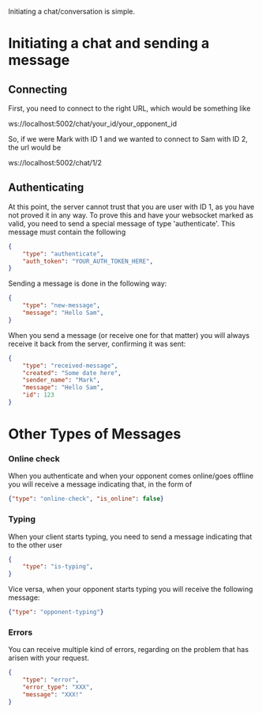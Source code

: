 Initiating a chat/conversation is simple.

# Initiating a chat and sending a message

## Connecting
First, you need to connect to the right URL, which would be something like
 
ws://localhost:5002/chat/your_id/your_opponent_id

So, if we were Mark with ID 1 and we wanted to connect to Sam with ID 2, the url would be

ws://localhost:5002/chat/1/2


## Authenticating
At this point, the server cannot trust that you are user with ID 1, as you have not proved it in any way.
To prove this and have your websocket marked as valid, you need to send a special message of type
'authenticate'. This message must contain the following

```json
{
    "type": "authenticate",
    "auth_token": "YOUR_AUTH_TOKEN_HERE",
}
```

Sending a message is done in the following way:
```json
{
    "type": "new-message",
    "message": "Hello Sam",
}
```

When you send a message (or receive one for that matter) you will always receive it back from the server, confirming it was sent:
```json
{
    "type": "received-message",
    "created": "Some date here",
    "sender_name": "Mark",
    "message": "Hello Sam",
    "id": 123
}
```

# Other Types of Messages

### Online check
When you authenticate and when your opponent comes online/goes offline you will receive a message indicating that, in the form of
```json
{"type": "online-check", "is_online": false}
```


### Typing
When your client starts typing, you need to send a message indicating that to the other user
```json
{
    "type": "is-typing",
}
```
Vice versa, when your opponent starts typing you will receive the following message:
```json
{"type": "opponent-typing"}
```

### Errors
You can receive multiple kind of errors, regarding on the problem that has arisen with your request.
```json
{
    "type": "error",
    "error_type": "XXX",
    "message": "XXX!"
}
```